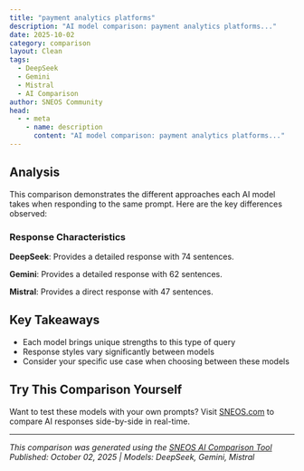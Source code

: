 ```yaml
---
title: "payment analytics platforms"
description: "AI model comparison: payment analytics platforms..."
date: 2025-10-02
category: comparison
layout: Clean
tags:
  - DeepSeek
  - Gemini
  - Mistral
  - AI Comparison
author: SNEOS Community
head:
  - - meta
    - name: description
      content: "AI model comparison: payment analytics platforms..."
---
```


<ChatComparison
  title="payment analytics platforms"
  prompt="payment analytics platforms"
  :responses='{
    "DeepSeek": "Of course. Here is a comprehensive overview of **payment analytics platforms**, covering what they are, why they are crucial for modern businesses, key features to look for, and a breakdown of top players in the market.\n\n### What is a Payment Analytics Platform?\n\nA payment analytics platform is a software solution that aggregates, normalizes, and analyzes payment data from multiple sources (like payment gateways, processors, banks, and POS systems). It transforms raw, complex transactional data into actionable insights, dashboards, and reports.\n\nThink of it as a central nervous system for all your financial transactions, providing a unified view of your money movement.\n\n---\n\n### Why Are They So Important? The Key Benefits\n\nFor any business that processes payments, these platforms are no longer a \u0022nice-to-have\u0022 but a strategic necessity.\n\n1.  **Unified View of Payments:** Businesses often use multiple payment methods (credit cards, digital wallets, bank transfers) and providers (Stripe, PayPal, Adyen, etc.). These platforms pull all this data into a single pane of glass, eliminating data silos.\n2.  **Reduce Costs and Optimize Revenue:**\n    *   **Interchange Fee Optimization:** Identify which transactions are being classified into higher-cost categories and take steps to correct them.\n    *   **Processor Performance:** Compare success rates and fees across different payment providers to negotiate better rates or shift volume.\n    *   **Identify Leakage:** Spot unnecessary fees, recurring payments for unused services, or failed payments that can be recovered.\n3.  **Improve Authorization Rates:** Even a 1% increase in successful payments can mean millions in recovered revenue for large businesses. These platforms diagnose *why* payments fail (e.g., issuer decline, fraud filters, technical errors) and provide actionable recommendations to fix them.\n4.  **Enhanced Fraud Detection \u0026 Security:** Use machine learning to detect anomalous spending patterns that deviate from the norm, reducing false positives (declining good customers) and catching sophisticated fraud that rule-based systems miss.\n5.  **Subscriber \u0026 Revenue Insights (for SaaS/Subscription Businesses):**\n    *   Track MRR/ARR (Monthly/Annual Recurring Revenue).\n    *   Analyze churn and pinpoint the reasons behind it (e.g., payment failures vs. voluntary cancellations).\n    *   Manage dunning campaigns (automated retry logic for failed payments).\n6.  **Streamlined Financial Operations \u0026 Reporting:**\n    *   Automate reconciliation between your payment processors, bank accounts, and accounting software (like NetSuite or Xero).\n    *   Generate detailed reports for finance, sales, and marketing teams in seconds, rather than spending days in spreadsheets.\n\n---\n\n### Key Features to Look For\n\nWhen evaluating a payment analytics platform, ensure it offers:\n\n| Feature | Description |\n| :--- | :--- |\n| **Multi-Source Data Aggregation** | Connects to all your payment gateways, processors, banks, and POS systems. |\n| **Data Normalization** | Translates different data formats and terminologies from various providers into a consistent, usable format. |\n| **Real-Time Dashboards** | Provides at-a-glance views of key metrics like revenue, success rates, and fraud attempts. |\n| **Decline \u0026 Failure Analysis** | Drills deep into failed transactions to identify the root cause (e.g., \u0022Insufficient Funds,\u0022 \u0022Do Not Honor\u0022). |\n| **Interchange \u0026 Fee Analytics** | Breaks down processing costs to the line-item level, highlighting optimization opportunities. |\n| **Machine Learning for Fraud** | Uses behavioral analytics to detect fraud and reduce false declines. |\n| **Revenue Recovery Tools** | Automated retry logic and customer communication tools to recover failed subscription payments. |\n| **Automated Reconciliation** | Matches transactions across systems to simplify accounting and close the books faster. |\n| **API \u0026 Customizable Reporting** | Allows you to build custom reports and integrate insights into other business intelligence tools. |\n\n---\n\n### Top Payment Analytics Platforms (Category Breakdown)\n\nThe market can be segmented into a few key categories:\n\n#### 1. Specialized Payment Analytics \u0026 Optimization Platforms\nThese are pure-play analytics tools focused solely on maximizing payment performance.\n\n*   **Nuvei (formerly PPRO)** / **Control:** A powerful platform offering deep analytics into interchange, authorization rates, and fraud. Excellent for businesses looking to optimize costs and performance across their entire payment stack.\n*   **Spreedly:** While primarily a payment orchestration platform, its analytics are robust. It excels at helping you A/B test different gateways and processors to see which performs best for specific transaction types or regions.\n*   **Datablocks:** Focuses heavily on data normalization and providing a unified data warehouse for all payment information, ideal for businesses that want to build highly custom reports.\n\n#### 2. Payment Orchestration Platforms with Strong Analytics\nThese platforms handle routing and processing logic, with analytics as a core component.\n\n*   **Apexx Global:** Combines orchestration with a powerful analytics engine to optimize for cost, acceptance, and performance.\n*   **Gr4vy:** A cloud-native orchestration platform that provides clear insights into payment flow performance and costs.\n\n#### 3. Fraud \u0026 Risk Platforms with Payment Insights\nThese tools start with fraud prevention but offer valuable insights into payment success.\n\n*   **Riskified:** Uses deep learning to fight fraud and provides data on how their decisions impact authorization rates and revenue.\n*   **Kount:** An AI-driven fraud solution that offers detailed reporting on fraud trends and how they correlate with payment declines.\n\n#### 4. All-in-One Financial Platforms / Neobanks\nThese platforms are building payment analytics into their broader financial offerings.\n\n*   **Stripe:** Stripe Radar for fraud and the core Stripe Dashboard provide excellent, built-in analytics for businesses already using their ecosystem. It\u0027s particularly strong for SaaS and e-commerce.\n*   **Adyen:** Offers a unified commerce approach with detailed reporting on shopper behavior, payment methods, and success rates across online and in-store channels.\n*   **Brex:** A corporate card and spend management platform with powerful real-time analytics on company-wide spending.\n\n---\n\n### Who Needs a Payment Analytics Platform Most?\n\n*   **Fast-Growing E-commerce Brands:** To reduce cart abandonment and optimize checkout performance.\n*   **SaaS \u0026 Subscription Businesses:** To minimize involuntary churn and manage recurring revenue metrics.\n*   **Marketplaces \u0026 Platforms:** To manage complex money flows between buyers, sellers, and the platform itself.\n*   **Enterprises with Complex Payment Stacks:** To gain control and visibility across multiple regions, currencies, and providers.\n*   **Any Business Serious about Reducing Payment Costs:** If you process over ~$1M/year, the savings from interchange optimization alone can often justify the cost of a platform.\n\n### Conclusion\n\nIn today\u0027s digital economy, payment data is a strategic asset. A dedicated payment analytics platform unlocks the value of this data, moving you from simply processing transactions to actively managing and optimizing your revenue engine. The right choice depends on your primary goal\u2014whether it\u0027s cutting costs, boosting authorization rates, fighting fraud, or simplifying financial operations.",
    "Gemini": "Okay, let\u0027s dive into the world of payment analytics platforms! These platforms are crucial for businesses that want to understand their payment data, optimize their processes, reduce fraud, and ultimately improve their bottom line.\n\nHere\u0027s a breakdown of what they are, key features, popular platforms, and important considerations:\n\n**What are Payment Analytics Platforms?**\n\nPayment analytics platforms are software solutions that collect, process, analyze, and visualize data related to payment transactions.  They provide businesses with actionable insights into their payment landscape, helping them to:\n\n*   **Understand Payment Trends:** Identify patterns in payment volume, types, and timing.\n*   **Optimize Payment Acceptance:** Improve authorization rates, reduce transaction declines, and select the best payment methods for their customers.\n*   **Detect and Prevent Fraud:** Identify suspicious transactions and patterns indicative of fraud.\n*   **Reduce Costs:** Lower transaction fees, minimize chargebacks, and optimize payment routing.\n*   **Improve Customer Experience:**  Offer seamless payment options, reduce friction at checkout, and personalize payment experiences.\n*   **Monitor Performance:** Track key payment metrics, such as conversion rates, average order values, and customer lifetime value.\n*   **Comply with Regulations:** Ensure compliance with PCI DSS and other relevant regulations.\n\n**Key Features of Payment Analytics Platforms:**\n\n*   **Data Integration:**  Ability to connect to various data sources, including payment gateways, processors, banks, CRM systems, accounting software, and e-commerce platforms.\n*   **Real-time Monitoring:**  Provides up-to-the-minute insights into payment activity.\n*   **Customizable Dashboards and Reports:**  Allows users to create personalized views of their data and generate reports tailored to their specific needs.\n*   **Fraud Detection and Prevention:**  Uses machine learning and rule-based systems to identify and flag potentially fraudulent transactions.  Often includes risk scoring.\n*   **Payment Optimization:**  Offers recommendations for improving authorization rates, reducing declines, and optimizing payment routing.\n*   **Chargeback Management:** Helps businesses manage and dispute chargebacks effectively.\n*   **Reporting and Analytics:**  Provides a wide range of pre-built and customizable reports on key payment metrics.  Offers data visualization tools to make insights easier to understand.\n*   **Segmentation:**  Ability to segment customer data based on various criteria (e.g., location, purchase history, payment method) to analyze payment trends for specific groups.\n*   **Alerting and Notifications:**  Sends alerts when certain thresholds are reached or when suspicious activity is detected.\n*   **API Access:**  Allows developers to integrate the platform with other systems and build custom applications.\n*   **User Management and Security:** Controls user access and protects sensitive payment data.\n*   **Multi-Currency Support:** Handles transactions in different currencies.\n\n**Popular Payment Analytics Platforms (Examples):**\n\nThis is not an exhaustive list, but it covers some of the leading players and gives you a sense of the options available:\n\n*   **For Larger Enterprises:**\n    *   **ACI Worldwide:** Offers a broad suite of payment solutions, including sophisticated analytics and fraud management capabilities.\n    *   **FIS (Worldpay):**  Provides comprehensive payment processing and analytics services.  Offers real-time reporting and dashboards.\n    *   **Global Payments:**  Offers payment processing and analytics solutions for businesses of all sizes.\n    *   **Accertify (an American Express company):**  Specializes in fraud prevention and chargeback management.  Well-regarded for its machine learning capabilities.\n    *   **CyberSource (a Visa company):** Offers a suite of payment management and fraud prevention tools.\n    *   **Stripe Radar (part of the Stripe platform):** A powerful fraud detection engine integrated within the Stripe payment ecosystem. Good for businesses already using Stripe.\n\n*   **For Mid-Sized Businesses:**\n    *   **Chargebee:** Subscription billing and revenue management platform with robust analytics.\n    *   **Recurly:** Another subscription billing platform with strong analytics features.\n    *   **ProfitWell:**  Provides free subscription analytics and also offers paid services for revenue automation.\n    *   **Kount (an Equifax company):**  Focuses on fraud prevention and risk management, particularly for e-commerce.\n    *   **Signifyd:**  Guarantees fraud protection and chargeback management.\n    *   **Bolt:** A checkout platform with integrated fraud prevention and payment analytics.\n\n*   **For Small Businesses / E-commerce:**\n    *   **Google Analytics (with E-commerce Tracking):**  A free and widely used analytics platform that can be configured to track e-commerce transactions.  While not specifically a payment analytics platform, it provides valuable insights into customer behavior and conversion rates.\n    *   **Shopify Analytics (for Shopify users):**  Provides basic payment analytics and insights within the Shopify platform.\n    *   **Klarna:**  Offers detailed merchant analytics, including insights into payment trends, customer behavior, and conversion rates. Good for those using Klarna as a payment method.\n    *   **PayPal:** Provides basic reporting and analytics within the PayPal platform.\n\n**Factors to Consider When Choosing a Platform:**\n\n*   **Business Size and Needs:**  Smaller businesses may not need the complexity and cost of enterprise-level platforms.\n*   **Payment Volume and Complexity:**  High-volume businesses with complex payment flows will need more robust analytics capabilities.\n*   **Integration Requirements:**  Ensure the platform integrates seamlessly with your existing systems (e.g., payment gateway, CRM, e-commerce platform).\n*   **Fraud Prevention Capabilities:**  Evaluate the platform\u0027s fraud detection algorithms and risk scoring capabilities.\n*   **Reporting and Analytics Features:**  Consider the types of reports and dashboards offered, as well as the ability to customize them.\n*   **Ease of Use:**  Choose a platform that is user-friendly and easy to navigate.\n*   **Pricing:**  Understand the pricing structure and factor in any setup fees, monthly fees, and transaction fees.\n*   **Support:**  Check the quality of the vendor\u0027s customer support.\n*   **Security:**  Ensure the platform complies with PCI DSS and other relevant security standards.\n*   **Scalability:**  Choose a platform that can scale with your business as it grows.\n\n**In summary:** Payment analytics platforms are essential for businesses to optimize their payment processes, reduce fraud, and improve their bottom line.  Carefully consider your business needs and choose a platform that offers the features and capabilities that are most important to you.\n",
    "Mistral": "Payment analytics platforms are tools designed to help businesses analyze and understand their payment data. These platforms provide insights into payment trends, customer behavior, fraud detection, and overall financial performance. Here are some key features and benefits of payment analytics platforms:\n\n### Key Features:\n1. **Real-Time Monitoring**:\n   - Provides real-time data on transactions, allowing businesses to monitor payment activities as they happen.\n\n2. **Dashboard and Reporting**:\n   - Offers customizable dashboards and detailed reports to visualize payment data, identify trends, and make data-driven decisions.\n\n3. **Fraud Detection**:\n   - Utilizes advanced algorithms to detect and prevent fraudulent activities, ensuring secure transactions.\n\n4. **Customer Insights**:\n   - Analyzes customer payment behavior to identify patterns, preferences, and potential issues, helping to improve customer experience.\n\n5. **Compliance and Regulation**:\n   - Ensures compliance with regulatory requirements by tracking and reporting on payment activities.\n\n6. **Integration Capabilities**:\n   - Integrates with various payment gateways, CRM systems, and other business tools to provide a comprehensive view of payment data.\n\n7. **Predictive Analytics**:\n   - Uses machine learning and AI to predict future payment trends, identify potential risks, and optimize payment processes.\n\n8. **Cost Analysis**:\n   - Helps in understanding the cost associated with different payment methods and optimizing payment strategies to reduce costs.\n\n### Benefits:\n1. **Improved Decision-Making**:\n   - Provides actionable insights that help businesses make informed decisions about payment strategies and financial planning.\n\n2. **Enhanced Customer Experience**:\n   - By understanding customer payment preferences and behaviors, businesses can tailor their services to better meet customer needs.\n\n3. **Fraud Prevention**:\n   - Advanced fraud detection capabilities help in minimizing financial losses and maintaining customer trust.\n\n4. **Operational Efficiency**:\n   - Streamlines payment processes, reduces manual effort, and improves overall operational efficiency.\n\n5. **Compliance Management**:\n   - Ensures that all payment activities comply with regulatory standards, reducing the risk of penalties and legal issues.\n\n6. **Cost Savings**:\n   - Identifies areas where costs can be reduced, such as optimizing payment methods or negotiating better terms with payment providers.\n\n### Popular Payment Analytics Platforms:\n1. **Stripe Sigma**:\n   - Offers SQL-based analytics for Stripe users, allowing them to query and analyze their payment data.\n\n2. **PayPal Analytics**:\n   - Provides insights into PayPal transactions, helping businesses understand their payment activities and customer behavior.\n\n3. **Adyen**:\n   - Offers a comprehensive analytics platform that includes real-time monitoring, fraud detection, and detailed reporting.\n\n4. **Square Analytics**:\n   - Provides insights into sales, customer behavior, and payment trends for businesses using Square\u0027s payment solutions.\n\n5. **Braintree**:\n   - Offers analytics tools that help businesses understand their payment data and optimize their payment strategies.\n\n6. **Zuora**:\n   - Provides subscription analytics, including payment data, to help businesses manage and optimize their subscription models.\n\n### Considerations:\n- **Data Security**: Ensure the platform has robust security measures to protect sensitive payment data.\n- **Scalability**: Choose a platform that can scale with your business needs.\n- **User-Friendly Interface**: Look for a platform with an intuitive interface that makes it easy to analyze and interpret data.\n- **Customization**: Opt for a platform that allows customization to meet your specific business requirements.\n\nBy leveraging payment analytics platforms, businesses can gain a deeper understanding of their payment data, optimize their payment processes, and ultimately drive better financial outcomes."
  }'
  published-date="11:11"
/>

## Analysis

This comparison demonstrates the different approaches each AI model takes when responding to the same prompt. Here are the key differences observed:

### Response Characteristics

**DeepSeek**: Provides a detailed response with 74 sentences. 

**Gemini**: Provides a detailed response with 62 sentences. 

**Mistral**: Provides a direct response with 47 sentences. 

## Key Takeaways

- Each model brings unique strengths to this type of query
- Response styles vary significantly between models
- Consider your specific use case when choosing between these models

## Try This Comparison Yourself

Want to test these models with your own prompts? Visit [SNEOS.com](https://sneos.com) to compare AI responses side-by-side in real-time.

---

*This comparison was generated using the [SNEOS AI Comparison Tool](https://sneos.com)*
*Published: October 02, 2025 | Models: DeepSeek, Gemini, Mistral*
